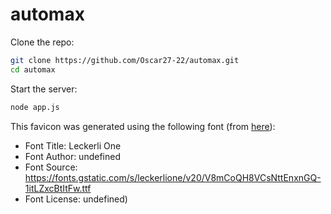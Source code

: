# automax

Clone the repo:

```bash
git clone https://github.com/Oscar27-22/automax.git
cd automax
```

Start the server:

```bash
node app.js
```

This favicon was generated using the following font (from [here](https://favicon.io/favicon-generator/)):

- Font Title: Leckerli One
- Font Author: undefined
- Font Source: https://fonts.gstatic.com/s/leckerlione/v20/V8mCoQH8VCsNttEnxnGQ-1itLZxcBtItFw.ttf
- Font License: undefined)
